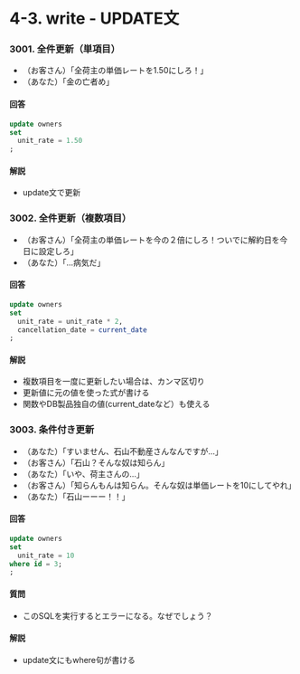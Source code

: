 # 4-3. write - UPDATE文

### 3001. 全件更新（単項目）
- （お客さん）「全荷主の単価レートを1.50にしろ！」
- （あなた）「金の亡者め」

#### 回答
```sql
update owners 
set 
  unit_rate = 1.50
;
```

#### 解説
- update文で更新

### 3002. 全件更新（複数項目）
- （お客さん）「全荷主の単価レートを今の２倍にしろ！ついでに解約日を今日に設定しろ」
- （あなた）「...病気だ」

#### 回答
```sql
update owners 
set 
  unit_rate = unit_rate * 2,
  cancellation_date = current_date
;
```

#### 解説
- 複数項目を一度に更新したい場合は、カンマ区切り
- 更新値に元の値を使った式が書ける
- 関数やDB製品独自の値(current_dateなど）も使える


### 3003. 条件付き更新
- （あなた）「すいません、石山不動産さんなんですが...」
- （お客さん）「石山？そんな奴は知らん」
- （あなた）「いや、荷主さんの...」
- （お客さん）「知らんもんは知らん。そんな奴は単価レートを10にしてやれ」
- （あなた）「石山ーーー！！」

#### 回答
```sql
update owners 
set 
  unit_rate = 10
where id = 3;
;
```

#### 質問
- このSQLを実行するとエラーになる。なぜでしょう？

#### 解説

- update文にもwhere句が書ける

